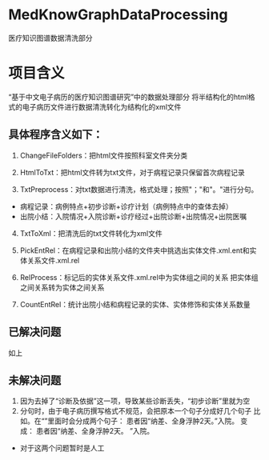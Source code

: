 # MedKnowGraphDataProcessing
医疗知识图谱数据清洗部分

# 项目含义
“基于中文电子病历的医疗知识图谱研究”中的数据处理部分
将半结构化的html格式的电子病历文件进行数据清洗转化为结构化的xml文件


## 具体程序含义如下：

1. ChangeFileFolders：把html文件按照科室文件夹分类

2. HtmlToTxt：把html文件转为txt文件，对于病程记录只保留首次病程记录

3. TxtPreprocess：对txt数据进行清洗，格式处理；按照"；"和"。"进行分句。
- 病程记录：病例特点+初步诊断+诊疗计划（病例特点中的查体去掉）
- 出院小结：入院情况+入院诊断+诊疗经过+出院诊断+出院情况+出院医嘱

4. TxtToXml：把清洗后的txt文件转化为xml文件

5. PickEntRel：在病程记录和出院小结的文件夹中挑选出实体文件.xml.ent和实体关系文件.xml.rel

6. RelProcess：标记后的实体关系文件.xml.rel中为实体组之间的关系
              把实体组之间关系转为实体之间关系

7. CountEntRel：统计出院小结和病程记录的实体、实体修饰和实体关系数量


## 已解决问题
如上

## 未解决问题
1. 因为去掉了“诊断及依据”这一项，导致某些诊断丢失，“初步诊断”里就为空
2. 分句时，由于电子病历撰写格式不规范，会把原本一个句子分成好几个句子
比如。在“”里面时会分成两个句子：
患者因“纳差、全身浮肿2天。”入院。
变成：
患者因“纳差、全身浮肿2天。
”入院。
- 对于这两个问题暂时是人工
